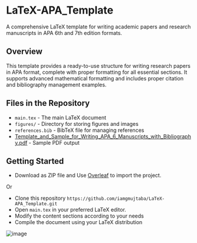 # LaTeX-APA_Template

A comprehensive LaTeX template for writing academic papers and research manuscripts in APA 6th and 7th edition formats.

## Overview
This template provides a ready-to-use structure for writing research papers in APA format, complete with proper formatting for all essential sections. It supports advanced mathematical formatting and includes proper citation and bibliography management examples.


## Files in the Repository
- `main.tex` - The main LaTeX document
- `figures/` - Directory for storing figures and images
- `references.bib` - BibTeX file for managing references
- [Template_and_Sample_for_Writing_APA_6_Manuscripts_with_Bibliography.pdf](https://github.com/iamgmujtaba/LaTeX-APA_Template/blob/main/Template_and_Sample_for_Writing_APA_6_Manuscripts_with_Bibliography.pdf) - Sample PDF output

## Getting Started
- Download as ZIP file and Use [Overleaf](https://www.overleaf.com/project) to import the project.
 

Or 


- Clone this repository
``
https://github.com/iamgmujtaba/LaTeX-APA_Template.git
``
- Open `main.tex` in your preferred LaTeX editor.
- Modify the content sections according to your needs
- Compile the document using your LaTeX distribution

![image](https://github.com/user-attachments/assets/3e2193af-31fb-40c3-9930-20179506422e)
